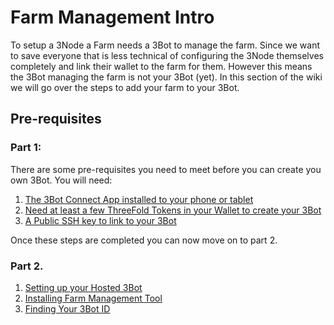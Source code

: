 # Farm Management Intro

To setup a 3Node a Farm needs a 3Bot to manage the farm.
Since we want to save everyone that is less technical of configuring the 3Node themselves completely and link their wallet to the farm for them.
However this means the 3Bot managing the farm is not your 3Bot (yet).
In this section of the wiki we will go over the steps to add your farm to your 3Bot.

## Pre-requisites

### Part 1:
There are some pre-requisites you need to meet before you can create you own 3Bot.
You will need:

1. [The 3Bot Connect App installed to your phone or tablet](get_3bot_connect.md)
2. [Need at least a few ThreeFold Tokens in your Wallet to create your 3Bot](get_tft_from_bt.md)
3. [A Public SSH key to link to your 3Bot](generate_and_ssh_key.md)

Once these steps are completed you can now move on to part 2.

### Part 2.

1. [Setting up your Hosted 3Bot](getting_a_hosted_3bot.md)
2. [Installing Farm Management Tool](install_farm_management.md)
3. [Finding Your 3Bot ID](finding_3bot_id.md)